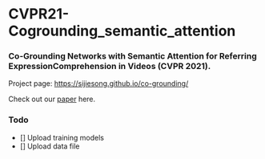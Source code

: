 # CVPR21-Cogrounding_semantic_attention

### Co-Grounding Networks with Semantic Attention for Referring ExpressionComprehension in Videos (CVPR 2021).

Project page: https://sijiesong.github.io/co-grounding/

Check out our [paper](<https://arxiv.org/abs/2103.12346>) here.


### Todo
- [] Upload training models
- [] Upload data file
